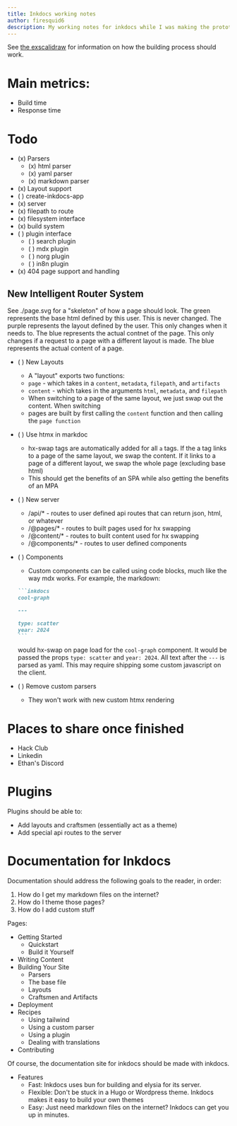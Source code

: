 ```yaml
---
title: Inkdocs working notes
author: firesquid6
description: My working notes for inkdocs while I was making the prototype and initial version of inkdocs.
---
```


See [the exscalidraw](https://excalidraw.com/#json=vLl1eq1dLLDo3hOySVoLH,SXJzVd3g2NH7nvJ8IWnngg) for information on how the building process should work.

# Main metrics:

- Build time
- Response time

# Todo

- (x) Parsers
  - (x) html parser
  - (x) yaml parser
  - (x) markdown parser
- (x) Layout support
- ( ) create-inkdocs-app
- (x) server
- (x) filepath to route
- (x) filesystem interface
- (x) build system
- ( ) plugin interface
  - ( ) search plugin
  - ( ) mdx plugin
  - ( ) norg plugin
  - ( ) in8n plugin
- (x) 404 page support and handling

## New Intelligent Router System

See ./page.svg for a "skeleton" of how a page should look. The green represents the base html defined by this user. This is never changed. The purple represents the layout defined by the user. This only changes when it needs to. The blue represents the actual contnet of the page. This only changes if a request to a page with a different layout is made. The blue represents the actual content of a page.

- ( ) New Layouts
  - A "layout" exports two functions:
  - `page` - which takes in a `content`, `metadata`, `filepath`, and `artifacts`
  - `content` - which takes in the arguments `html`, `metadata`, and `filepath`
  - When switching to a page of the same layout, we just swap out the content. When switching
  - pages are built by first calling the `content` function and then calling the `page function`
- ( ) Use htmx in markdoc
  - hx-swap tags are automatically added for all `a` tags. If the a tag links to a page of the same layout, we swap the content. If it links to a page of a different layout, we swap the whole page (excluding base html)
  - This should get the benefits of an SPA while also getting the benefits of an MPA
- ( ) New server
  - /api/\* - routes to user defined api routes that can return json, html, or whatever
  - /@pages/\* - routes to built pages used for hx swapping
  - /@content/\* - routes to built content used for hx swapping
  - /@components/\* - routes to user defined components
- ( ) Components

  - Custom components can be called using code blocks, much like the way mdx works. For example, the markdown:

  ````markdown
  ```inkdocs
  cool-graph

  ---

  type: scatter
  year: 2024
  ```
  ````

  would hx-swap on page load for the `cool-graph` component. It would be passed the props `type: scatter` and `year: 2024`. All text after the `---` is parsed as yaml. This may require shipping some custom javascript on the client.

- ( ) Remove custom parsers
  - They won't work with new custom htmx rendering

# Places to share once finished

- Hack Club
- Linkedin
- Ethan's Discord

# Plugins

Plugins should be able to:

- Add layouts and craftsmen (essentially act as a theme)
- Add special api routes to the server

# Documentation for Inkdocs

Documentation should address the following goals to the reader, in order:

1. How do I get my markdown files on the internet?
2. How do I theme those pages?
3. How do I add custom stuff

Pages:

- Getting Started
  - Quickstart
  - Build it Yourself
- Writing Content
- Building Your Site
  - Parsers
  - The base file
  - Layouts
  - Craftsmen and Artifacts
- Deployment
- Recipes
  - Using tailwind
  - Using a custom parser
  - Using a plugin
  - Dealing with translations
- Contributing

Of course, the documentation site for inkdocs should be made with inkdocs.

- Features
  - Fast: Inkdocs uses bun for building and elysia for its server.
  - Flexible: Don't be stuck in a Hugo or Wordpress theme. Inkdocs makes it easy to build your own themes
  - Easy: Just need markdown files on the internet? Inkdocs can get you up in minutes.
